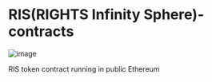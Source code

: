 # RIS(RIGHTS Infinity Sphere)-contracts

![image](./imgs/ris_logo.png)

RIS token contract running in public Ethereum
